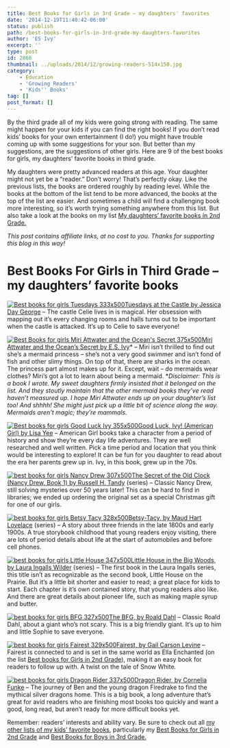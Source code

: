 ```yaml
---
title: Best Books for Girls in 3rd Grade – my daughters' favorites
date: '2014-12-19T11:40:42-06:00'
status: publish
path: /best-books-for-girls-in-3rd-grade-my-daughters-favorites
author: 'ES Ivy'
excerpt: ''
type: post
id: 2866
thumbnail: ../uploads/2014/12/growing-readers-514x150.jpg
category:
    - Education
    - 'Growing Readers'
    - 'Kids'' Books'
tag: []
post_format: []
---
```

By the third grade all of my kids were going strong with reading. The same might happen for your kids if you can find the right books! If you don’t read kids’ books for your own entertainment (I do!) you might have trouble coming up with some suggestions for your son. But better than my suggestions, are the suggestions of other girls. Here are 9 of the best books for girls, my daughters’ favorite books in third grade.

My daughters were pretty advanced readers at this age. Your daughter might not yet be a “reader.” Don’t worry! That’s perfectly okay. Like the previous lists, the books are ordered roughly by reading level. While the books at the bottom of the list tend to be more advanced, the books at the top of the list are easier. And sometimes a child will find a challenging book more interesting, so it’s worth trying something anywhere from this list. But also take a look at the books on my list [My daughters’ favorite books in 2nd Grade.](http://192.168.1.34:4945/?p=2847)

*This post contains affiliate links, at no cost to you. Thanks for supporting this blog in this way!*

Best Books For Girls in Third Grade – my daughters’ favorite books
==================================================================

[![Best books for girls Tuesdays 333x500](../uploads/2014/12/Tuesdays-333x500.jpg)](http://www.amazon.com/gp/product/1599909170/ref=as_li_qf_sp_asin_il_tl?ie=UTF8&camp=1789&creative=9325&creativeASIN=1599909170&linkCode=as2&tag=esiv-20&linkId=47NFITVNNF4XLL2Q)[Tuesdays at the Castle by Jessica Day George](http://www.amazon.com/gp/product/1599909170/ref=as_li_qf_sp_asin_il_tl?ie=UTF8&camp=1789&creative=9325&creativeASIN=1599909170&linkCode=as2&tag=esiv-20&linkId=47NFITVNNF4XLL2Q) – The castle Celie lives in is magical. Her obsession with mapping out it’s every changing rooms and halls turns out to be important when the castle is attacked. It’s up to Celie to save everyone!

[![Best Books for girls Miri Attwater and the Ocean's Secret 375x500](../uploads/2014/12/Secret-375x500.jpg)Miri Attwater and the Ocean’s Secret by E.S. Ivy](http://www.amazon.com/gp/product/B0087451I2/ref=as_li_qf_sp_asin_il_tl?ie=UTF8&camp=1789&creative=9325&creativeASIN=B0087451I2&linkCode=as2&tag=esiv-20&linkId=SEAZTWVGXICQNUW2)\* – Miri isn’t thrilled to find out she’s a mermaid princess – she’s not a very good swimmer and isn’t fond of fish and other slimy things. On top of that, there are sharks in the ocean. The princess part almost makes up for it. Except, wait – do mermaids wear clothes? Miri’s got a lot to learn about being a mermaid. \**Disclaimer: This is a book I wrote. My sweet daughters firmly insisted that it belonged on the list. And they stoutly maintain that the other mermaid books they’ve read haven’t measured up. I hope Miri Attwater ends up on your daughter’s list too! And shhhh! She might just pick up a little bit of science along the way. Mermaids aren’t magic; they’re mammals.*

[![Best books for girls Good Luck Ivy 355x500](../uploads/2014/12/Good-Luck-Ivy-355x500.jpg)Good Luck, Ivy! (American Girl) by Lisa Yee](http://www.amazon.com/gp/product/1593693567/ref=as_li_qf_sp_asin_il_tl?ie=UTF8&camp=1789&creative=9325&creativeASIN=1593693567&linkCode=as2&tag=esiv-20&linkId=NDYR5DGQKXU53M74) – American Girl books take a character from a period of history and show they’re every day life adventures. They are well researched and well written. Pick a time period and location that you think would be interesting to explore! It can be fun for you daughter to read about the era her parents grew up in. Ivy, in this book, grew up in the 70s.

[![best books for girls Nancy Drew 307x500](../uploads/2014/12/Nancy-Drew-307x500.jpg)The Secret of the Old Clock (Nancy Drew, Book 1) by Russell H. Tandy](http://www.amazon.com/gp/product/0448095017/ref=as_li_qf_sp_asin_il_tl?ie=UTF8&camp=1789&creative=9325&creativeASIN=0448095017&linkCode=as2&tag=esiv-20&linkId=MCA76F7PUYEQEYOQ) (series) – Classic Nancy Drew, still solving mysteries over 50 years later! This can be hard to find in libraries; we ended up ordering the original set as a special Christmas gift for one of our girls.

[![best books for girls Betsy Tacy 328x500](../uploads/2014/12/Betsy-Tacy-328x500.jpg)Betsy-Tacy, by Maud Hart Lovelace](http://www.amazon.com/gp/product/0064400964/ref=as_li_qf_sp_asin_il_tl?ie=UTF8&camp=1789&creative=9325&creativeASIN=0064400964&linkCode=as2&tag=esiv-20&linkId=AVUABKZSYBH6HBGO) (series) – A story about three friends in the late 1800s and early 1900s. A true storybook childhood that young readers enjoy visiting, there are lots of period details about life at the start of automobiles and before cell phones.

[![best books for girls Little House 347x500](../uploads/2014/12/Little-House-347x500.jpg)Little House in the Big Woods, by Laura Ingalls Wilder](http://www.amazon.com/gp/product/0060581808/ref=as_li_qf_sp_asin_il_tl?ie=UTF8&camp=1789&creative=9325&creativeASIN=0060581808&linkCode=as2&tag=esiv-20&linkId=ZSJKJXBZQ4W7LLXZ) (series) – The first book in the Laura Ingalls series, this title isn’t as recognizable as the second book, Little House on the Prairie. But it’s a little bit shorter and easier to read; a great place for kids to start. Each chapter is it’s own contained story, that young readers also like. And there are great details about pioneer life, such as making maple syrup and butter.

[![best books for girls BFG 327x500](../uploads/2014/12/BFG-327x500.jpg)The BFG, by Roald Dahl](http://www.amazon.com/gp/product/0142410381/ref=as_li_qf_sp_asin_il_tl?ie=UTF8&camp=1789&creative=9325&creativeASIN=0142410381&linkCode=as2&tag=esiv-20&linkId=3FB6HM4EOWUVGJ5H) – Classic Roald Dahl, about a giant who’s not scary. This is a big friendly giant. It’s up to him and little Sophie to save everyone.

[![best books for girls Fairest 329x500](../uploads/2014/12/Fairest-329x500.jpg)Fairest, by Gail Carson Levine](http://www.amazon.com/gp/product/0060734108/ref=as_li_qf_sp_asin_il_tl?ie=UTF8&camp=1789&creative=9325&creativeASIN=0060734108&linkCode=as2&tag=esiv-20&linkId=FQAW6PHY2MRL65BC) – Fairest is connected to and is set in the same world as Ella Enchanted (on the list [Best books for Girls in 2nd Grade](http://192.168.1.34:4945/?p=2847)), making it an easy book for readers to follow up with. A twist on the tale of Snow White.

[![best books for girls Dragon Rider 337x500](../uploads/2014/12/Dragon-Rider-337x500.jpg)Dragon Rider, by Cornelia Funke](http://www.amazon.com/gp/product/0545316480/ref=as_li_qf_sp_asin_il_tl?ie=UTF8&camp=1789&creative=9325&creativeASIN=0545316480&linkCode=as2&tag=esiv-20&linkId=2QZKOZCORFTSYBEP) – The journey of Ben and the young dragon Firedrake to find the mythical silver dragons home. This is a big book, a long adventure that’s great for avid readers who are finishing most books too quickly and want a good, long read, but aren’t ready for more difficult books yet.

Remember: readers’ interests and ability vary. Be sure to check out all [my other lists of my kids’ favorite books](http://192.168.1.34:4945/?p=2774), particularly my [Best Books for Girls in 2nd Grade](http://192.168.1.34:4945/?p=2847) and [Best Books for Boys in 3rd Grade.](http://192.168.1.34:4945/?p=2865)